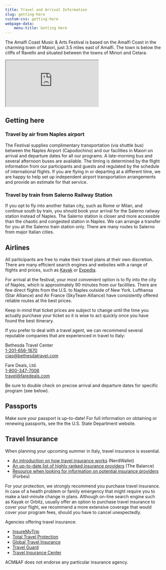 ```yaml
---
title: Travel and Arrival Information
slug: getting-here
custom-css: getting-here
webpage-data:
    menu-title: Getting Here
---
```


<section class="standard-block" markdown="1">

The Amalfi Coast Music & Arts Festival is based on the Amalfi Coast  in the charming town of Maiori, just  3.5 miles east of Amalfi. The town is below the cliffs of Ravello and situated between  the towns of Minori and  Cetara. 

<iframe id="map" src="https://www.google.com/maps/embed?pb=!1m14!1m12!1m3!1d3027.1651019693795!2d14.63873187657893!3d40.64829084151269!2m3!1f0!2f0!3f0!3m2!1i1024!2i768!4f13.1!5e0!3m2!1sen!2sus!4v1686737576484!5m2!1sen!2sus" allowfullscreen="" loading="lazy" referrerpolicy="no-referrer-when-downgrade"></iframe>
 
## Getting here

### Travel by air from Naples airport

The Festival supplies complimentary transportation (via shuttle bus) between the Naples Airport (Capodochino) and our facilities in Maiori on arrival and departure dates for all our programs. A late-morning bus and several afternoon buses are available. The timing is determined by the flight information from our participants and guests and regulated by the schedule of international flights. If you are flying in or departing at a different time, we are happy to help set up independent airport transportation arrangements and provide an estimate for that service.

### Travel by train from Salerno Railway Station

If you opt to fly into another Italian city, such as Rome or Milan, and continue south by train, you should book your arrival for the Salerno
railway station instead of Naples.  The Salerno station is closer and more accessible than the chaotic and congested station in Naples. We can arrange a transfer for you at the Salerno train station only.  There are many routes to Salerno from major Italian cities.

## Airlines

All participants are free to make their travel plans at their own discretion. There are many efficient search engines and websites with a range of flights and prices, such as [Kayak](https://www.kayak.com) or [Expedia](https://www.expedia.com).
 
For arrival at the festival, your most convenient option is to fly into the city of Naples, which is approximately 90 minutes from our facilities. There are few direct flights from the U.S. to Naples outside of New York. Lufthansa (Star Alliance) and Air France (SkyTeam Alliance) have consistently offered reliable routes at the best prices.
 
Keep in mind that ticket prices are subject to change until the time you actually purchase your ticket so it is wise to act quickly once you have found the best itinerary.
 
If you prefer to deal with a travel agent, we can recommend several reputable companies that are experienced in travel to Italy: 

Bethesda Travel Center<br/>
[1-201-656-1670](tel:1-201-656-1670)<br/>
[ciao@bethesdatravel.com](mailto:ciao@bethesdatravel.com)

Fare Deals, Ltd.<br/>
[1-800-347-7006](tel:1-800-347-7006)<br/>
[travel@faredeals.com](mailto:travel@faredeals.com)

Be sure to double check on precise arrival and departure dates for specific program (see below).
 
## Passports

Make sure your passport is up-to-date! For full information on obtaining or renewing passports, see the the U.S. State Department website.

## Travel Insurance

When planning your upcoming summer in Italy, travel insurance is essential.

* [An introduction on how travel insurance works](https://www.nerdwallet.com/article/insurance/travel-insurance) (NerdWallet)
* [An up-to-date list of highly ranked insurance providers](https://www.thebalancemoney.com/best-travel-insurance-4796919) (The Balance)
* [Resource when looking for information on potential insurance providers](https://www.forbes.com/advisor/travel-insurance/best-travel-insurance/) (Forbes)

For your protection, we strongly recommend you purchase travel insurance. In case of a health problem or family emergency that might require you to make a last-minute change in plans. Although on-line search engine such as Kayak or Orbitz, usually offer an option to purchase travel insurance to cover your flight, we recommend a more extensive coverage that would cover your program fees, should you have to cancel unexpectedly.
 
Agencies offering travel insurance:
* [InsureMyTrip](https://www.insuremytrip.com)
* [Total Travel Protection](https://www.totaltravelprotection.com)
* [Global Travel Insurance](https://globaltravelinsurance.com)
* [Travel Guard](https://www.travelguard.com)
* [Travel Insurance Center](https://www.travelinsurancecenter.com)
 
ACM&AF does not endorse any particular insurance agency.

</section>
